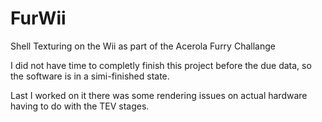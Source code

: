 # FurWii
 Shell Texturing on the Wii as part of the Acerola Furry Challange

I did not have time to completly finish this project before the due data, so the software is in a simi-finished state.

Last I worked on it there was some rendering issues on actual hardware having to do with the TEV stages.